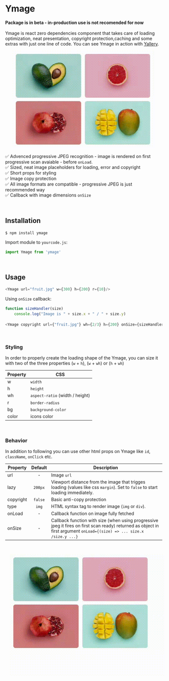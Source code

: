 # Ymage

**Package is in beta - in-production use is not recomended for now**
<br/><br/>
Ymage is react zero dependencies component that takes care of loading optimization, neat presentation, copyright protection,caching and some extras with just one line of code. You can see Ymage in action with [Yallery](https://github.com/ylfe-dev/Yallery).



<p align="center">
<img  width="456" height="312" style="margin: 0 1rem" src="./assets/out.gif" >
</p>

✅ Advenced progressive JPEG recognition - image is rendered on first progressive scan avaiable - before `onLoad`.<br/>
✅ Sized, neat image placeholders for loading, error and copyright <br/>
✅ Short props for styling<br/>
✅ Image copy protection<br/>
✅ All image formats are compatible - progressive JPEG is just recommended way<br/>
✅ Callback with image dimensions `onSize`<br/>



<br/>

## Installation


```shell
$ npm install ymage
```

Import module to `yourcode.js`:
```JavaScript
import Ymage from 'ymage'
```


<br/>

## Usage


```JavaScript
<Ymage url="fruit.jpg" w={300} h={200} r={10}/>
```

Using `onSize` callback:

```JavaScript
function sizeHandler(size) 
	console.log("Image is " + size.x + " / " + size.y)
	
<Ymage copyright url={"fruit.jpg"} wh={2/3} h={200} onSize={sizeHandler} />
```

<br/>


### Styling
In order to properly create the loading shape of the Ymage, you can size it with two of the three properties (`w` + `h`), (`w` + `wh`) or (`h` + `wh`)

|Property|CSS|
|-|-|
|w|`width`|
|h|`height`|
|wh|`aspect-ratio` (width / height)|
|r|`border-radius`|
|bg|`background-color`|
|color|icons color|

<br/>

### Behavior
In addition to following you can use other html props on Ymage like `id`, `className`, `onClick` etc.

|Property|Default|Description|
|-|:-:|-|
|url| - |Image `url`|
|lazy| `200px` | Viewport distance from the image that trigges loading (values like css `margin`). Set to `false` to start loading immediately.|
|copyright|`false`|Basic anti-copy protection|
|type|`img`|HTML syntax tag to render image (`img` or `div`).|
|onLoad| - | Callback function on image fully fetched |
|onSize| - | Callback function with size (when using progressive jpeg it fires on first scan ready) returned as object in first argument `onLoad={(size) => ... size.x /size.y ...}`|

<br/>


<p align="center">
    <img align="center" width="496" height="392" style="margin: 0 1rem" src="./assets/copy.gif" >
</p>


<br/>

